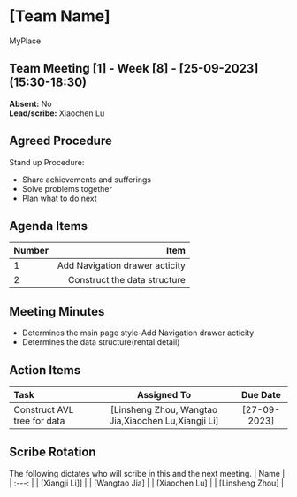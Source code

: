 # [Team Name]
MyPlace
## Team Meeting [1] - Week [8] - [25-09-2023] (15:30-18:30)
**Absent:** No
<br>
**Lead/scribe:** Xiaochen Lu

## Agreed Procedure
Stand up Procedure: 
- Share achievements and sufferings
- Solve problems together
- Plan what to do next





## Agenda Items
| Number   |        Item |
|:---------|------------:|
| 1 | Add Navigation drawer acticity|
| 2 | Construct the data structure|


## Meeting Minutes
- Determines the main page style-Add Navigation drawer acticity
- Determines the data structure(rental detail)



## Action Items
| Task                                   | Assigned To |  Due Date  |
|:---------------------------------------|:-----------:|:----------:|
| Construct AVL tree for data            |  [Linsheng Zhou, Wangtao Jia,Xiaochen Lu,Xiangji Li]   | [27-09-2023] |




## Scribe Rotation
The following dictates who will scribe in this and the next meeting.
| Name |
| :---: |
| [Xiangji Li]] |
| [Wangtao Jia] |
| [Xiaochen Lu] |
| [Linsheng Zhou] |
